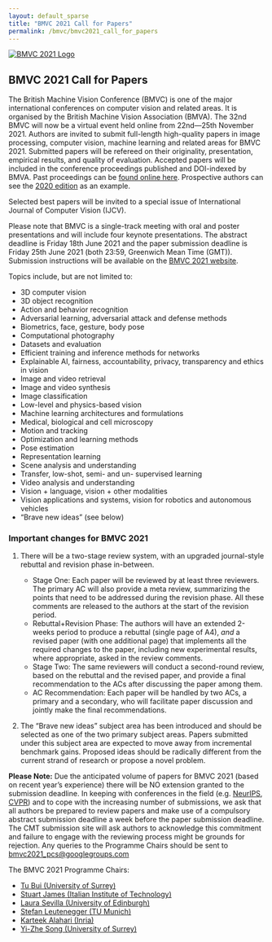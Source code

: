 ```yaml
---
layout: default_sparse
title: "BMVC 2021 Call for Papers"
permalink: /bmvc/bmvc2021_call_for_papers
---
```


<div class="row justify-content-md-center pb-2 ml-3 mr-3">
    <div class="col-12 col-md-8 col-lg-6">
        <a href="http://www.bmvc2021.com/">
            <picture>
                <img src="{{ site.baseurl }}/assets/images/events/bmvc-2021-logo.png" class="img-fluid rounded mx-auto d-block"  alt="BMVC 2021 Logo">
            </picture>
        </a>
    </div>
</div>

## BMVC 2021 Call for Papers

The British Machine Vision Conference (BMVC) is one of the major international conferences on computer vision and related areas. It is organised by the British Machine Vision Association (BMVA). The 32nd BMVC will now be a virtual event held online from 22nd—25th November 2021.
Authors are invited to submit full-length high-quality papers in image processing, computer vision, machine learning and related areas for BMVC 2021. Submitted papers will be refereed on their originality, presentation, empirical results, and quality of evaluation. Accepted papers will be included in the conference proceedings published and DOI-indexed by BMVA. Past proceedings can be [found online here](https://britishmachinevisionassociation.github.io/bmvc). Prospective authors can see the [2020 edition](https://www.bmvc2020-conference.com/conference/papers/) as an example.

Selected best papers will be invited to a special issue of International Journal of Computer Vision (IJCV).

Please note that BMVC is a single-track meeting with oral and poster presentations and will include four keynote presentations. The abstract deadline is Friday 18th June 2021 and the paper submission deadline is Friday 25th June 2021 (both 23:59, Greenwich Mean Time (GMT)). Submission instructions will be available on the [BMVC 2021 website](http://www.bmvc2021.com/).

Topics include, but are not limited to:

-  3D computer vision 
-  3D object recognition
-  Action and behavior recognition 
-  Adversarial learning, adversarial attack and defense methods
-  Biometrics, face, gesture, body pose
-  Computational photography
-  Datasets and evaluation 
-  Efficient training and inference methods for networks 
-  Explainable AI, fairness, accountability, privacy, transparency and ethics in vision 
-  Image and video retrieval 
-  Image and video synthesis
-  Image classification
-  Low-level and physics-based vision 
-  Machine learning architectures and formulations 
-  Medical, biological and cell microscopy 
-  Motion and tracking 
-  Optimization and learning methods 
-  Pose estimation
-  Representation learning
-  Scene analysis and understanding 
-  Transfer, low-shot, semi- and un- supervised learning 
-  Video analysis and understanding 
-  Vision + language, vision + other modalities 
-  Vision applications and systems, vision for robotics and autonomous vehicles
-  “Brave new ideas” (see below)

### Important changes for BMVC 2021

1. There will be a two-stage review system, with an upgraded journal-style rebuttal and revision phase in-between.
    - Stage One: Each paper will be reviewed by at least three reviewers. The primary AC will also provide a meta review, summarizing the points that need to be addressed during the revision phase. All these comments are released to the authors at the start of the revision period.
    - Rebuttal+Revision Phase: The authors will have an extended 2-weeks period to produce a rebuttal (single page of A4), *and* a revised paper (with one additional page) that implements all the required changes to the paper, including new experimental results, where appropriate, asked in the review comments.
    - Stage Two: The same reviewers will conduct a second-round review, based on the rebuttal and the revised paper, and provide a final recommendation to the ACs after discussing the paper among them.
    - AC Recommendation: Each paper will be handled by two ACs, a primary and a secondary, who will facilitate paper discussion and jointly make the final recommendations.

2. The “Brave new ideas” subject area has been introduced and should be selected as one of the two primary subject areas. Papers submitted under this subject area are expected to move away from incremental benchmark gains. Proposed ideas should be radically different from the current strand of research or propose a novel problem.

**Please Note:** Due the anticipated volume of papers for BMVC 2021 (based on recent year’s experience) there will be NO extension granted to the submission deadline. In keeping with conferences in the field (e.g. [NeurIPS](https://medium.com/@NeurIPSConf/getting-started-with-neurips-2020-e350f9b39c28), [CVPR](http://cvpr2021.thecvf.com/node/33#policies)) and to cope with the increasing number of submissions, we ask that all authors be prepared to review papers and make use of a compulsory abstract submission deadline a week before the paper submission deadline. The CMT submission site will ask authors to acknowledge this commitment and failure to engage with the reviewing process might be grounds for rejection.
Any queries to the Programme Chairs should be sent to [bmvc2021_pcs@googlegroups.com](mailto:bmvc2021_pcs@googlegroups.com)

The BMVC 2021 Programme Chairs:

-  [Tu Bui (University of Surrey)](https://www.surrey.ac.uk/people/tu-bui)
-  [Stuart James (Italian Institute of Technology)](https://stuart-james.com/)
-  [Laura Sevilla (University of Edinburgh)](https://laurasevilla.me/)
-  [Stefan Leutenegger (TU Munich)](http://www.srl.in.tum.de/)
-  [Karteek Alahari (Inria)](https://thoth.inrialpes.fr/people/alahari/)
-  [Yi-Zhe Song (University of Surrey)](http://personal.ee.surrey.ac.uk/Personal/Y.Song/)



